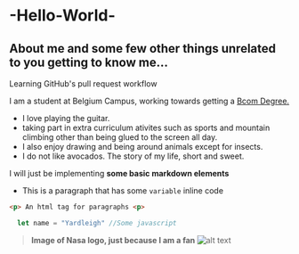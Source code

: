 # -Hello-World-
## About me and some few other things unrelated to you getting to know me...
Learning GitHub's pull request workflow

I am a student at Belgium Campus, working towards getting a [Bcom Degree.](https://www.belgiumcampus.ac.za/bachelor-of-computing)

- I love playing the guitar.
- taking part in extra curriculum ativites such as sports and mountain climbing other than being glued to the screen all day.
- I also enjoy drawing and being around animals except for insects.
- I do not like avocados. The story of my life, short and sweet.

I will just be implementing **some basic markdown elements**

- This is a paragraph that has some `variable` inline code

```html
<p> An html tag for paragraphs <p>
```
  
```javascript
  let name = "Yardleigh" //Some javascript
```

> **Image of Nasa logo, just because I am a fan**
![alt text](https://www.nasa.gov/sites/default/files/thumbnails/image/nasa-logo-web-rgb.png)

